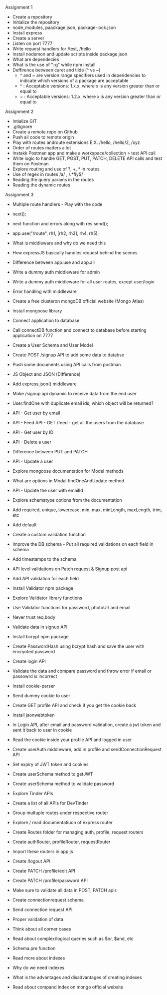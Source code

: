 Assignment 1
- Create a repository
- Initialize the repository
- node_modules, paackage.json, package-lock.json
- Install express
- Create a server
- Listen on port 7777
- Write request handlers for /test, /hello
- Install nodemon and update scripts inside package.json
- What are dependecies
- What is the use of "-g" while npm install
- Deffirence between caret and tilde (^ vs ~)
    - ^ and ~ are version range specifiers used in dependencies to indicate which versions of a package are acceptable
    - ^ : Acceptable versions: 1.x.x, where x is any version greater than or equal to
    - ~ : Acceptable versions: 1.2.x, where x is any version greater than or equal to 


Assignment 2
- Intialize GIT
- .gitignore
- Create a remote repo on Github
- Push all code to remote origin
- Play with routes androute extensions E.X. /hello, /hello/2, /xyz
-  Order of routes matters a lot
- Instakk Postman app and make a workspace/collection > test API call
- Write logic to handle GET, POST, PUT, PATCH, DELETE API calls and test them on Postman
- Explore routing and use of ?, +, * in routes
- Use of regex in routes /a/ , /.*fly$/
- Reading the query params in the routes
- Reading the dynamic routes


Assignment 3
- Multiple route handlers - Play with the code
- next();
- next function and errors along with res.send();
- app.use("/route", rh1, [rh2, rh3], rh4, rh5);
- What is middleware and why do we need this
- How expressJS basically handles request behind the scenes
- Difference between app.use and app.all
- Write a dummy auth middleware for admin
- Write a dummy auth middleware for all user routes, except user/login
- Error handling with middleware



- Create a free clusteron mongoDB official website (Mongo Atlas)
- Install mongoose library
- Connect application to database
- Call connectDB function and connect to database before starting application on 7777
- Create a User Schema and User Model
- Create POST /signup  API to add some data to databse
- Push some documents using API calls from postman


- JS Object and JSON (Difference)
- Add express.json() middleware
- Make /signup api dynamic to receive data from the end user
- User.findOne with duplicate email ids, which object will be returned?
- API - Get user by email
- API - Feed API - GET /feed - get all the users from the database
- API - Get user by ID
- API - Delete a user
- Difference between PUT and PATCH
- API - Update a user
- Explore mongoose documentation for Model methods
- What are options in Modal.findOneAndUpdate method
- API - Update the user with emailId  


- Explore schematype options from the documentation
- Add required, unique, lowercase, min, max, minLength, maxLength, trim, etc
- Add default
- Create a custom validation function
- Improve the DB schema - Put all required validations on each field in schema
- Add timestamps to the schema


- API level validations on Patch request & Signup post api
- Add API validation for each field 
- Install Validator npm package
- Explore Validator library functions
- Use Validator functions for password, photoUrl and email
- Never trust req.body

- Validate data in signup API
- Install bcrypt npm package
- Create PasswordHash using bcrypt.hash and save the user with encryoted password
- Create login API
- Validate the data and compare password and throw error if email or passowrd is incorrect

- Install cookie-parser
- Send dummy cookie to user
- Create GET profile API and check if you get the cookie back
- Install jsonwebtoken
- In Login API, after email and password validation, create a jwt token and sent it back to user in cookie
- Read the cookie inside your profile API and logged in user
- Create userAuth middleware, add in profile and sendConnectionRequest API
- Set expiry of JWT token and cookies
- Create userSchema method to getJWT
- Create userSchema method to validate password

- Explore Tinder APIs
- Create a list of all APIs for DevTinder
- Group multuple routes under respective router
- Explore / read documentatiuon of express router
- Create Routes folder for managing auth, profile, request routers
- Create authRouter, profileRouter, requestRouter
- Import these routers in app.js
- Create /logout API
- Create PATCH /profile/edit API
- Create PATCH /profile/password API
- Make sure to validate all data in POST, PATCH apis

- Create connectionrequest schema
- Send connection request API
- Proper validation of data
- Think about all corner cases
- Read about complex/logical queries such as $or, $and, etc
- Schema.pre function
- Read more about indexes
- Why do we need indexes
- What is the advantages and disadvantages of creating indexes
- Read about compand index on mongo official website

